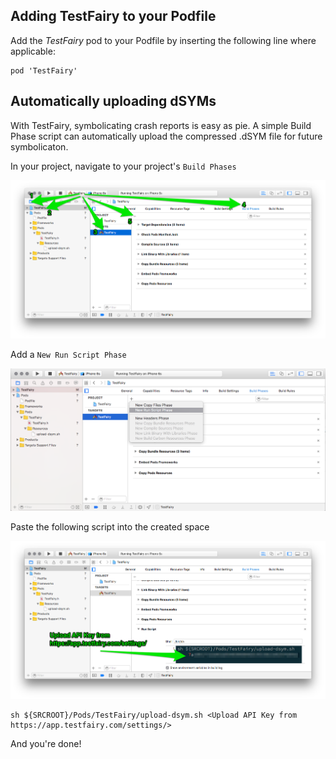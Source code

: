 ## Adding TestFairy to your Podfile
Add the *TestFairy* pod to your Podfile by inserting the following line where applicable: 
```
pod 'TestFairy'
```

## Automatically uploading dSYMs

With TestFairy, symbolicating crash reports is easy as pie. A simple Build Phase script can automatically upload the compressed .dSYM file for future symbolicaton.

In your project, navigate to your project's `Build Phases`

![](../../img/ios/cocoapods/cocoapod1.png)

Add a `New Run Script Phase`

![](../../img/ios/cocoapods/cocoapod2.png)

Paste the following script into the created space

![](../../img/ios/cocoapods/cocoapods3.png)

```
sh ${SRCROOT}/Pods/TestFairy/upload-dsym.sh <Upload API Key from https://app.testfairy.com/settings/>
```

And you're done!